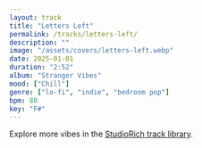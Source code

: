 ```yaml
---
layout: track
title: "Letters Left"
permalink: /tracks/letters-left/
description: ""
image: "/assets/covers/letters-left.webp"
date: 2025-01-01
duration: "2:52"
album: "Stranger Vibes"
mood: ["Chill"]
genre: ["lo-fi", "indie", "bedroom pop"]
bpm: 80
key: "F#"
---
```


Explore more vibes in the [StudioRich track library](/tracks/).

